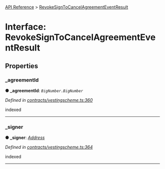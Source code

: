 [API Reference](../README.md) > [RevokeSignToCancelAgreementEventResult](../interfaces/RevokeSignToCancelAgreementEventResult.md)



# Interface: RevokeSignToCancelAgreementEventResult


## Properties
<a id="_agreementId"></a>

###  _agreementId

**●  _agreementId**:  *`BigNumber.BigNumber`* 

*Defined in [contracts/vestingscheme.ts:360](https://github.com/daostack/arc.js/blob/61e5f90/lib/contracts/vestingscheme.ts#L360)*



indexed




___

<a id="_signer"></a>

###  _signer

**●  _signer**:  *[Address](../#Address)* 

*Defined in [contracts/vestingscheme.ts:364](https://github.com/daostack/arc.js/blob/61e5f90/lib/contracts/vestingscheme.ts#L364)*



indexed




___


